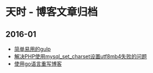 # 天时 - 博客文章归档

## 2016-01
* [简单易用的gulp](./2016-01/easy-gulp/简单易用的gulp.md)  
* [解决PHP使用mysql_set_charset设置utf8mb4失败的问题](./2016-01/php-mysql-set-charset-utf8mb4/解决PHP使用mysql_set_charset设置utf8mb4失败的问题.md)  
* [使用go语言重写博客](./2016-01/new-go-website/使用go语言重写博客.md)  
